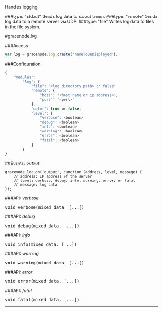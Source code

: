 Handles logging

###type: "stdout"
Sends log data to stdout tream.
###type: "remote"
Sends log data to a remote server via UDP.
###type: "file"
Writes log data to files in the file system.

#gracenode.log

###Access
```javascript
var log = gracenode.log.create('nameToBeDisplayed');
```

###Configuration
```javascript
{
	"modules":
		"log": {
			"file": "<log directory path> or false"
			"remote": {
				"host": "<host name or ip address>",
				"port"" "<port>"
			},
			"color": true or false,
			"level": {
				"verbose": <boolean>
				"debug": <boolean>
				"info": <boolean>
				"warning": <boolean>
				"error": <boolean>
				"fatal": <boolean>
			}
		}
}
```

##Events: *output*

```
gracenode.log.on('output', function (address, level, message) {
	// address: IP address of the server
	// level: verbose, debug, info, warning, error, or fatal
	// message: log data
});
```

###API: *verbose*

<pre>
void verbose(mixed data, [...])
</pre>

###API: *debug*

<pre>
void debug(mixed data, [...])
</pre>

###API: *info*

<pre>
void info(mixed data, [...])
</pre>

###API: *warning*

<pre>
void warning(mixed data, [...])
</pre>

###API: *error*

<pre>
void error(mixed data, [...])
</pre>

###API: *fatal*

<pre>
void fatal(mixed data, [...])
</pre>

***
